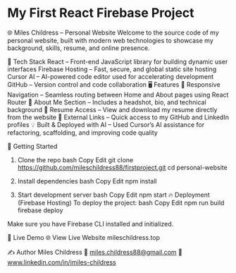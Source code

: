 # My First React Firebase Project

🌐 Miles Childress – Personal Website
Welcome to the source code of my personal website, built with modern web technologies to showcase my background, skills, resume, and online presence.

🔧 Tech Stack
React – Front-end JavaScript library for building dynamic user interfaces
Firebase Hosting – Fast, secure, and global static site hosting
Cursor AI – AI-powered code editor used for accelerating development
GitHub – Version control and code collaboration
🖥️ Features
🧭 Responsive Navigation – Seamless routing between Home and About pages using React Router
📄 About Me Section – Includes a headshot, bio, and technical background
💼 Resume Access – View and download my resume directly from the website
🔗 External Links – Quick access to my GitHub and LinkedIn profiles
💡 Built & Deployed with AI – Used Cursor’s AI assistance for refactoring, scaffolding, and improving code quality

🚀 Getting Started
1. Clone the repo
bash
Copy
Edit
git clone https://github.com/mileschildress88/firstproject.git
cd personal-website

2. Install dependencies
bash
Copy
Edit
npm install

3. Start development server
bash
Copy
Edit
npm start
🔥 Deployment (Firebase Hosting)
To deploy the project:
bash
Copy
Edit
npm run build
firebase deploy

Make sure you have Firebase CLI installed and initialized.

📸 Live Demo
🌐 View Live Website
mileschildress.top

✍️ Author
Miles Childress
📧 miles.childress88@gmail.com
🔗 www.linkedin.com/in/jmiles-childress
